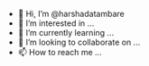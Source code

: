 - 👋 Hi, I’m @harshadatambare
- 👀 I’m interested in ...
- 🌱 I’m currently learning ...
- 💞️ I’m looking to collaborate on ...
- 📫 How to reach me ...

<!---
harshadatambare/harshadatambare is a ✨ special ✨ repository because its `README.md` (this file) appears on your GitHub profile.
You can click the Preview link to take a look at your changes.
--->
